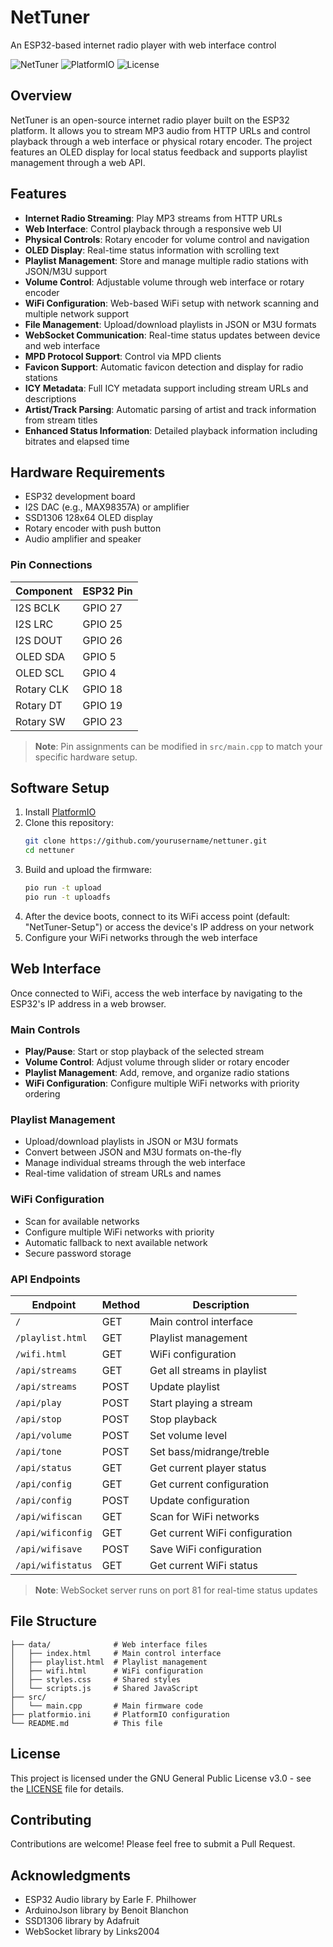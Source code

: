 # NetTuner

An ESP32-based internet radio player with web interface control

![NetTuner](https://img.shields.io/badge/status-active-brightgreen)
![PlatformIO](https://img.shields.io/badge/platformio-latest-blue)
![License](https://img.shields.io/badge/license-GPL--3.0-blue)

## Overview

NetTuner is an open-source internet radio player built on the ESP32 platform. It allows you to stream MP3 audio from HTTP URLs and control playback through a web interface or physical rotary encoder. The project features an OLED display for local status feedback and supports playlist management through a web API.

## Features

- **Internet Radio Streaming**: Play MP3 streams from HTTP URLs
- **Web Interface**: Control playback through a responsive web UI
- **Physical Controls**: Rotary encoder for volume control and navigation
- **OLED Display**: Real-time status information with scrolling text
- **Playlist Management**: Store and manage multiple radio stations with JSON/M3U support
- **Volume Control**: Adjustable volume through web interface or rotary encoder
- **WiFi Configuration**: Web-based WiFi setup with network scanning and multiple network support
- **File Management**: Upload/download playlists in JSON or M3U formats
- **WebSocket Communication**: Real-time status updates between device and web interface
- **MPD Protocol Support**: Control via MPD clients
- **Favicon Support**: Automatic favicon detection and display for radio stations
- **ICY Metadata**: Full ICY metadata support including stream URLs and descriptions
- **Artist/Track Parsing**: Automatic parsing of artist and track information from stream titles
- **Enhanced Status Information**: Detailed playback information including bitrates and elapsed time

## Hardware Requirements

- ESP32 development board
- I2S DAC (e.g., MAX98357A) or amplifier
- SSD1306 128x64 OLED display
- Rotary encoder with push button
- Audio amplifier and speaker

### Pin Connections

| Component         | ESP32 Pin |
|-------------------|-----------|
| I2S BCLK          | GPIO 27   |
| I2S LRC           | GPIO 25   |
| I2S DOUT          | GPIO 26   |
| OLED SDA          | GPIO 5    |
| OLED SCL          | GPIO 4    |
| Rotary CLK        | GPIO 18   |
| Rotary DT         | GPIO 19   |
| Rotary SW         | GPIO 23   |

> **Note**: Pin assignments can be modified in `src/main.cpp` to match your specific hardware setup.

## Software Setup

1. Install [PlatformIO](https://platformio.org/)
2. Clone this repository:
   ```bash
   git clone https://github.com/yourusername/nettuner.git
   cd nettuner
   ```
3. Build and upload the firmware:
   ```bash
   pio run -t upload
   pio run -t uploadfs
   ```
4. After the device boots, connect to its WiFi access point (default: "NetTuner-Setup") or access the device's IP address on your network
5. Configure your WiFi networks through the web interface

## Web Interface

Once connected to WiFi, access the web interface by navigating to the ESP32's IP address in a web browser.

### Main Controls
- **Play/Pause**: Start or stop playback of the selected stream
- **Volume Control**: Adjust volume through slider or rotary encoder
- **Playlist Management**: Add, remove, and organize radio stations
- **WiFi Configuration**: Configure multiple WiFi networks with priority ordering

### Playlist Management
- Upload/download playlists in JSON or M3U formats
- Convert between JSON and M3U formats on-the-fly
- Manage individual streams through the web interface
- Real-time validation of stream URLs and names

### WiFi Configuration
- Scan for available networks
- Configure multiple WiFi networks with priority
- Automatic fallback to next available network
- Secure password storage

### API Endpoints

| Endpoint         | Method | Description                  |
|------------------|--------|------------------------------|
| `/`              | GET    | Main control interface       |
| `/playlist.html` | GET    | Playlist management          |
| `/wifi.html`     | GET    | WiFi configuration           |
| `/api/streams`   | GET    | Get all streams in playlist  |
| `/api/streams`   | POST   | Update playlist              |
| `/api/play`      | POST   | Start playing a stream       |
| `/api/stop`      | POST   | Stop playback                |
| `/api/volume`    | POST   | Set volume level             |
| `/api/tone`      | POST   | Set bass/midrange/treble     |
| `/api/status`    | GET    | Get current player status    |
| `/api/config`    | GET    | Get current configuration    |
| `/api/config`    | POST   | Update configuration         |
| `/api/wifiscan`  | GET    | Scan for WiFi networks       |
| `/api/wificonfig`| GET    | Get current WiFi configuration|
| `/api/wifisave`  | POST   | Save WiFi configuration      |
| `/api/wifistatus`| GET    | Get current WiFi status      |

> **Note**: WebSocket server runs on port 81 for real-time status updates

## File Structure

```
├── data/              # Web interface files
│   ├── index.html     # Main control interface
│   ├── playlist.html  # Playlist management
│   ├── wifi.html      # WiFi configuration
│   ├── styles.css     # Shared styles
│   └── scripts.js     # Shared JavaScript
├── src/
│   └── main.cpp       # Main firmware code
├── platformio.ini     # PlatformIO configuration
└── README.md          # This file
```

## License

This project is licensed under the GNU General Public License v3.0 - see the [LICENSE](LICENSE) file for details.

## Contributing

Contributions are welcome! Please feel free to submit a Pull Request.

## Acknowledgments

- ESP32 Audio library by Earle F. Philhower
- ArduinoJson library by Benoit Blanchon
- SSD1306 library by Adafruit
- WebSocket library by Links2004
